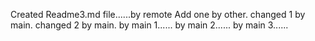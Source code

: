 Created Readme3.md file......by remote
Add one by other.
changed 1 by main.
changed 2 by main.
by main 1......
by main 2......
by main 3......
